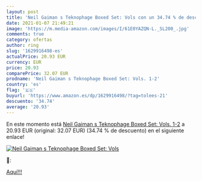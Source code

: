 ```yaml
---
layout: post
title: 'Neil Gaiman s Teknophage Boxed Set: Vols con un 34.74 % de descuento'
date: 2021-01-07 21:49:21
image: 'https://m.media-amazon.com/images/I/61E0YAZQN-L._SL200_.jpg'
comments: true
category: ofertas
author: ring
slug: '1629916498-es'
actualPrice: 20.93 EUR
currency: EUR
price: 20.93
comparePrice: 32.07 EUR
prodname: 'Neil Gaiman s Teknophage Boxed Set: Vols. 1-2'
country: 'es'
flag: '🇪🇸'
buyurl: 'https://www.amazon.es/dp/1629916498/?tag=tolees-21'
descuento: '34.74'
average: '20.93'
---
```


En este momento está [Neil Gaiman s Teknophage Boxed Set: Vols. 1-2](https://www.amazon.es/dp/1629916498/?tag=tolees-21) a 20.93 EUR (original: 32.07 EUR) (34.74 %  de descuento) en el siguiente enlace!

[![Neil Gaiman s Teknophage Boxed Set: Vols](https://m.media-amazon.com/images/I/61E0YAZQN-L._SL200_.jpg)](https://www.amazon.es/dp/1629916498/?tag=tolees-21)

🔎:


[Aquí!!!](https://www.amazon.es/dp/1629916498/?tag=tolees-21)
